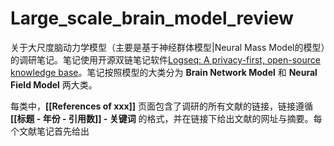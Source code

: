# Large_scale_brain_model_review

关于大尺度脑动力学模型（主要是基于神经群体模型|Neural Mass Model的模型）的调研笔记。笔记使用开源双链笔记软件[Logseq: A privacy-first, open-source knowledge base](https://logseq.com/)。笔记按照模型的大类分为 **Brain Network Model** 和 **Neural Field Model** 两大类。

每类中，**[[References of xxx]]** 页面包含了调研的所有文献的链接，链接遵循 **[[标题 - 年份 - 引用数]]  - 关键词** 的格式，并在链接下给出文献的网址与摘要。每个文献笔记首先给出



​	

